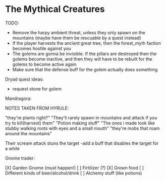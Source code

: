 The Mythical Creatures
===


TODO:

- Remove the harpy ambient threat, unless they only spawn on the mountains (maybe have them be rescuable by a quest instead)
- If the player harvests the ancient great tree, then the forest_myth faction becomes hostile against you
- The golems are gonna be invisible. If the pillars are destroyed then the golems become inactive, and then they will have to be rebuilt for the golems to become active again
- Make sure that the defense buff for the golem actually does something


Dryad quest ideas:

- request stone for golem



Mandragora:

NOTES TAKEN FROM HYRULE:

"they're plants right?"
"They'll rarely spawn in mountains and attack if you try to kill(harvest) them"
"Potion making stuff"
"The ones i made look like stubby walking roots with eyes and a small mouth"
"they're mobs that roam around the mountains"

Their scream attack stuns the target
-add a buff that disables the target for a while



Gnome trader:

[X] Garden Gnome (must happen!)
[ ] Firtilizer (?)
[X] Grown food
[ ] Different kinds of beer/alcohol/drink
[ ] Alchemy stuff (like potions)